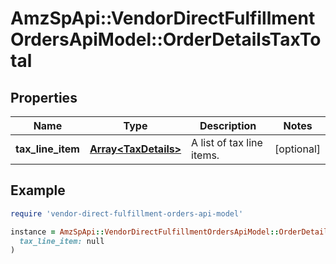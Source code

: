 # AmzSpApi::VendorDirectFulfillmentOrdersApiModel::OrderDetailsTaxTotal

## Properties

| Name | Type | Description | Notes |
| ---- | ---- | ----------- | ----- |
| **tax_line_item** | [**Array&lt;TaxDetails&gt;**](TaxDetails.md) | A list of tax line items. | [optional] |

## Example

```ruby
require 'vendor-direct-fulfillment-orders-api-model'

instance = AmzSpApi::VendorDirectFulfillmentOrdersApiModel::OrderDetailsTaxTotal.new(
  tax_line_item: null
)
```

